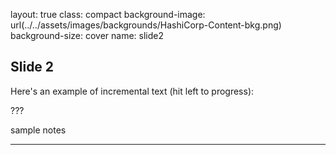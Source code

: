 layout: true
class: compact
background-image: url(../../assets/images/backgrounds/HashiCorp-Content-bkg.png)
background-size: cover
name: slide2

## Slide 2

Here's an example of incremental text (hit left to progress):


???

sample notes 

---
